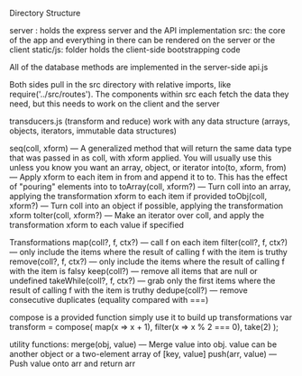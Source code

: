
Directory Structure

server :
    holds the express server and the API implementation
src:
    the core of the app and everything in there can be rendered on the server or the client
static/js:
    folder holds the client-side bootstrapping code

All of the database methods are implemented in the server-side api.js

Both sides pull in the src directory with relative imports, like require('../src/routes').
The components within src each fetch the data they need, but this needs to work on the client and the server



transducers.js (transform and reduce)
work with any data structure (arrays, objects, iterators, immutable data structures)

seq(coll, xform) — A generalized method that will return the same data type that was passed in as coll, with xform applied. You will usually use this unless you know you want an array, object, or iterator
into(to, xform, from) — Apply xform to each item in from and append it to to. This has the effect of "pouring" elements into to
toArray(coll, xform?) — Turn coll into an array, applying the transformation xform to each item if provided
toObj(coll, xform?) — Turn coll into an object if possible, applying the transformation xform
toIter(coll, xform?) — Make an iterator over coll, and apply the transformation xform to each value if specified

Transformations
map(coll?, f, ctx?) — call f on each item
filter(coll?, f, ctx?) — only include the items where the result of calling f with the item is truthy
remove(coll?, f, ctx?) — only include the items where the result of calling f with the item is falsy
keep(coll?) — remove all items that are null or undefined
takeWhile(coll?, f, ctx?) — grab only the first items where the result of calling f with the item is truthy
dedupe(coll?) — remove consecutive duplicates (equality compared with ===)

compose is a provided function simply use it to build up transformations
var transform = compose(
  map(x => x + 1),
  filter(x => x % 2 === 0),
  take(2)
);


 utility functions:
 merge(obj, value) — Merge value into obj. value can be another object or a two-element array of [key, value]
 push(arr, value) — Push value onto arr and return arr
